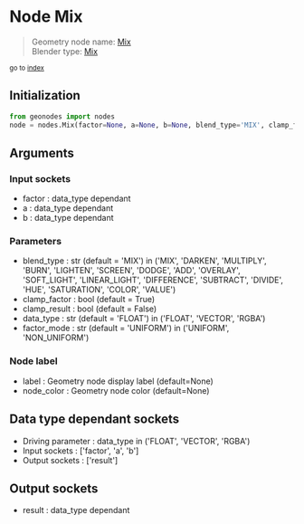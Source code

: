 
# Node Mix

> Geometry node name: [Mix](https://docs.blender.org/manual/en/latest/modeling/geometry_nodes/color/mix.html)<br>
  Blender type: [Mix](https://docs.blender.org/api/current/bpy.types.ShaderNodeMix.html)
  
<sub>go to [index](index.md)</sub>

## Initialization

```python
from geonodes import nodes
node = nodes.Mix(factor=None, a=None, b=None, blend_type='MIX', clamp_factor=True, clamp_result=False, data_type='FLOAT', factor_mode='UNIFORM', label=None, node_color=None)
```



## Arguments


### Input sockets

- factor : data_type dependant
- a : data_type dependant
- b : data_type dependant

### Parameters

- blend_type : str (default = 'MIX') in ('MIX', 'DARKEN', 'MULTIPLY', 'BURN', 'LIGHTEN', 'SCREEN', 'DODGE', 'ADD', 'OVERLAY', 'SOFT_LIGHT', 'LINEAR_LIGHT', 'DIFFERENCE', 'SUBTRACT', 'DIVIDE', 'HUE', 'SATURATION', 'COLOR', 'VALUE')
- clamp_factor : bool (default = True)
- clamp_result : bool (default = False)
- data_type : str (default = 'FLOAT') in ('FLOAT', 'VECTOR', 'RGBA')
- factor_mode : str (default = 'UNIFORM') in ('UNIFORM', 'NON_UNIFORM')

### Node label

- label : Geometry node display label (default=None)
- node_color : Geometry node color (default=None)

## Data type dependant sockets

- Driving parameter : data_type in ('FLOAT', 'VECTOR', 'RGBA')
- Input sockets  : ['factor', 'a', 'b']
- Output sockets : ['result']   
  
  

## Output sockets

- result : data_type dependant
